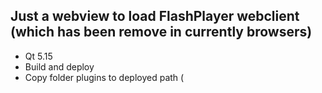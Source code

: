 ## Just a webview to load FlashPlayer webclient (which has been remove in currently browsers)
- Qt 5.15
- Build and deploy
- Copy folder plugins to deployed path (
